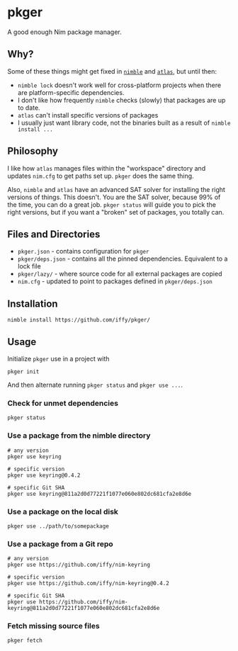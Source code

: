 # pkger

A good enough Nim package manager.

## Why?

Some of these things might get fixed in [`nimble`](https://github.com/nim-lang/nimble) and [`atlas`](https://github.com/nim-lang/atlas), but until then:

- `nimble lock` doesn't work well for cross-platform projects when there are platform-specific dependencies.
- I don't like how frequently `nimble` checks (slowly) that packages are up to date.
- `atlas` can't install specific versions of packages
- I usually just want library code, not the binaries built as a result of `nimble install ...`

## Philosophy

I like how `atlas` manages files within the "workspace" directory and updates `nim.cfg` to get paths set up. `pkger` does the same thing.

Also, `nimble` and `atlas` have an advanced SAT solver for installing the right versions of things. This doesn't. You are the SAT solver, because 99% of the time, you can do a great job. `pkger status` will guide you to pick the right versions, but if you want a "broken" set of packages, you totally can.

## Files and Directories

- `pkger.json` - contains configuration for `pkger`
- `pkger/deps.json` - contains all the pinned dependencies. Equivalent to a lock file
- `pkger/lazy/` - where source code for all external packages are copied
- `nim.cfg` - updated to point to packages defined in `pkger/deps.json`

## Installation

```
nimble install https://github.com/iffy/pkger/
```

## Usage

Initialize `pkger` use in a project with

```
pkger init
```

And then alternate running `pkger status` and `pkger use ...`.

### Check for unmet dependencies

```
pkger status
```

### Use a package from the nimble directory

```
# any version
pkger use keyring

# specific version
pkger use keyring@0.4.2

# specific Git SHA
pkger use keyring@811a2d0d77221f1077e060e802dc681cfa2e8d6e
```

### Use a package on the local disk

```
pkger use ../path/to/somepackage
```

### Use a package from a Git repo

```
# any version
pkger use https://github.com/iffy/nim-keyring

# specific version
pkger use https://github.com/iffy/nim-keyring@0.4.2

# specific Git SHA
pkger use https://github.com/iffy/nim-keyring@811a2d0d77221f1077e060e802dc681cfa2e8d6e
```

### Fetch missing source files

```
pkger fetch
```